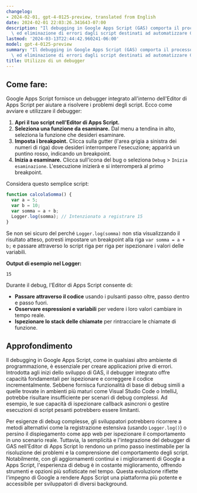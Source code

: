```yaml
---
changelog:
- 2024-02-01, gpt-4-0125-preview, translated from English
date: 2024-02-01 22:03:26.341643-07:00
description: "Il debugging in Google Apps Script (GAS) comporta il processo di identificazione\
  \ ed eliminazione di errori dagli script destinati ad automatizzare Google\u2026"
lastmod: '2024-03-13T22:44:42.960241-06:00'
model: gpt-4-0125-preview
summary: "Il debugging in Google Apps Script (GAS) comporta il processo di identificazione\
  \ ed eliminazione di errori dagli script destinati ad automatizzare Google\u2026"
title: Utilizzo di un debugger
---
```


## Come fare:
Google Apps Script fornisce un debugger integrato all'interno dell'Editor di Apps Script per aiutare a risolvere i problemi degli script. Ecco come avviare e utilizzare il debugger:

1. **Apri il tuo script nell'Editor di Apps Script.**
2. **Seleziona una funzione da esaminare.** Dal menu a tendina in alto, seleziona la funzione che desideri esaminare.
3. **Imposta i breakpoint.** Clicca sulla gutter (l'area grigia a sinistra dei numeri di riga) dove desideri interrompere l'esecuzione; apparirà un puntino rosso, indicando un breakpoint.
4. **Inizia a esaminare.** Clicca sull'icona del bug o seleziona `Debug` > `Inizia esaminazione`. L'esecuzione inizierà e si interromperà al primo breakpoint.

Considera questo semplice script:

```javascript
function calcolaSomma() {
  var a = 5;
  var b = 10;
  var somma = a + b;
  Logger.log(somma); // Intenzionato a registrare 15
}
```

Se non sei sicuro del perché `Logger.log(somma)` non stia visualizzando il risultato atteso, potresti impostare un breakpoint alla riga `var somma = a + b;` e passare attraverso lo script riga per riga per ispezionare i valori delle variabili.

**Output di esempio nel Logger:**

```plain
15
```

Durante il debug, l'Editor di Apps Script consente di:

- **Passare attraverso il codice** usando i pulsanti passo oltre, passo dentro e passo fuori.
- **Osservare espressioni e variabili** per vedere i loro valori cambiare in tempo reale.
- **Ispezionare lo stack delle chiamate** per rintracciare le chiamate di funzione.

## Approfondimento
Il debugging in Google Apps Script, come in qualsiasi altro ambiente di programmazione, è essenziale per creare applicazioni prive di errori. Introdotta agli inizi dello sviluppo di GAS, il debugger integrato offre capacità fondamentali per ispezionare e correggere il codice incrementalmente. Sebbene fornisca funzionalità di base di debug simili a quelle trovate in ambienti più maturi come Visual Studio Code o IntelliJ, potrebbe risultare insufficiente per scenari di debug complessi. Ad esempio, le sue capacità di ispezionare callback asincroni o gestire esecuzioni di script pesanti potrebbero essere limitanti.

Per esigenze di debug complesse, gli sviluppatori potrebbero ricorrere a metodi alternativi come la registrazione estensiva (usando `Logger.log()`) o persino il dispiegamento come app web per ispezionare il comportamento in uno scenario reale. Tuttavia, la semplicità e l'integrazione del debugger di GAS nell'Editor di Apps Script lo rendono un primo passo inestimabile per la risoluzione dei problemi e la comprensione del comportamento degli script. Notabilmente, con gli aggiornamenti continui e i miglioramenti di Google a Apps Script, l'esperienza di debug è in costante miglioramento, offrendo strumenti e opzioni più sofisticate nel tempo. Questa evoluzione riflette l'impegno di Google a rendere Apps Script una piattaforma più potente e accessibile per sviluppatori di diversi background.
